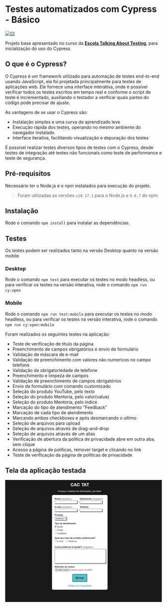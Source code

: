 # Testes automatizados com Cypress - Básico
[![CI](https://github.com/pHMqZ/cypress-basico/actions/workflows/ci.yml/badge.svg)](https://github.com/pHMqZ/cypress-basico/actions/workflows/ci.yml)

Projeto base apresentado no curso da [**Escola Talking About Testing**](https://udemy.com/user/walmyr), para inicialização do uso do Cypress

## O que é o Cypress?

O Cypress é um framework utilizado para automação de testes end-to-end usando JavaScript, ela foi projetada principalmente para testes de aplicações web. Ele fornece uma interface interativa, onde é possível verificar todos os testes escritos em tempo real e conforme o script de teste é incrementado, auxiliando o testador a verificar quais partes do código pode precisar de ajuste.

As vantagens de se usar o Cypress são:
- Instalação simples e uma curva de aprendizado leve
- Execução rápida dos testes, operando no mesmo ambiente do navegador instalado
- Interface iterativa, facilitando visualização e depuração dos testes

É possível realizar testes diversos tipos de testes com o Cypress, desde testes de integração até testes não funcionais como teste de performance e teste de segurança.

## Pré-requisitos

Necessário ter o Node.js e o npm instalados para execução do projeto.

> Foram utilizadas as versões `v18.17.1` para o Node.js e `9.6.7` do npm.

## Instalação

Rode o comando `npm install` para instalar as dependências.

## Testes

Os testes podem ser realizados tanto na versão Desktop quanto na versão mobile

### Desktop

Rode o comando `npm test` para executar os testes no modo headless, ou para verificar os testes na versão interativa, rode o comando `npm run cy:open`

### Mobile

Rode o comando `npm run test:mobile` para executar os testes no modo headless, ou para verificar os testes na versão interativa, rode o comando `npm run cy:open:mobile`

Foram realizados os seguintes testes na aplicação:
- Teste de verificação de titulo da página
- Preenchimento de campos obrigatórios e envio de formulário 
- Validação de máscara de e-mail 
- Validação de preenchimento com valores não numericos no campo telefone
- Validação de obrigatoriedade de telefone
- Preenchimento e limpeza de campos
- Validação de preenchimento de campos obrigatórios
- Envio de formulário com comando customizado
- Seleção do produto YouTube, pelo texto
- Seleção do produto Mentoria, pelo valor(value)
- Seleção do produto Mentoria, pelo índice
- Marcação do tipo de atendimento "Feedback" 
- Marcação de cada tipo de atendimento 
- Marcando ambos checkboxes e após desmarcando o ultimo 
- Seleção de arquivos para upload 
- Seleção de arquivos através de drag-and-drop 
- Seleção de arquivos através de um alias
- Verificação de abertura da política de privacidade abre em outra aba, sem clique
- Acesso a página de políticas, remover target e clicando no link
- Teste de verificação da página de políticas de privacidade


## Tela da aplicação testada

![pagInicial](attachments/catTaT.jpg)


